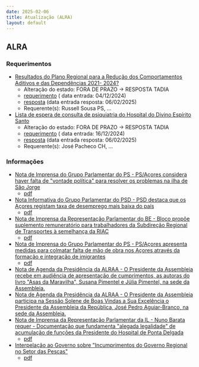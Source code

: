 ```yaml
---
date: 2025-02-06
title: Atualização (ALRA)
layout: default
---
```

## ALRA

### Requerimentos

* [Resultados do Plano Regional para a Redução dos Comportamentos Aditivos e das Dependências 2021- 2024?](http://base.alra.pt:82/4DACTION/w_pesquisa_registo/4/8622)
  * Alteração do estado: FORA DE PRAZO → RESPOSTA TADIA
  * [requerimento](http://base.alra.pt:82/Doc_Req/XIIIreque223.pdf) ( data entrada: 04/12/2024)
  * [resposta](http://base.alra.pt:82/Doc_Req/XIIIrequeresp223.pdf) (data entrada resposta: 06/02/2025)
  * Requerente(s): Russell Sousa PS, ...
* [Lista de espera de consulta de psiquiatria do Hospital do Divino Espírito Santo](http://base.alra.pt:82/4DACTION/w_pesquisa_registo/4/8626)
  * Alteração do estado: FORA DE PRAZO → RESPOSTA TADIA
  * [requerimento](http://base.alra.pt:82/Doc_Req/XIIIreque225.pdf) ( data entrada: 16/12/2024)
  * [resposta](http://base.alra.pt:82/Doc_Req/XIIIrequeresp225.pdf) (data entrada resposta: 06/02/2025)
  * Requerente(s): José Pacheco CH, ...

### Informações

* [Nota de Imprensa do Grupo Parlamentar do PS - PS/Açores considera haver falta de "vontade política" para resolver os problemas na ilha de São Jorge](http://base.alra.pt:82/4DACTION/w_pesquisa_registo/8/21094)
  * [pdf](http://base.alra.pt:82/Doc_Noticias/NI21094.pdf)
* [Nota Informativa do Grupo Parlamentar do PSD - PSD destaca que os Açores registam taxa de desemprego mais baixa do país](http://base.alra.pt:82/4DACTION/w_pesquisa_registo/8/21095)
  * [pdf](http://base.alra.pt:82/Doc_Noticias/NI21095.pdf)
* [Nota de Imprensa da Representação Parlamentar do BE - Bloco propõe suplemento remuneratório para trabalhadores da Subdireção Regional de Transportes à semelhança da RIAC](http://base.alra.pt:82/4DACTION/w_pesquisa_registo/8/21096)
  * [pdf](http://base.alra.pt:82/Doc_Noticias/NI21096.pdf)
* [Nota de Imprensa do Grupo Parlamentar do PS - PS/Açores apresenta medidas para colmatar falta de mão de obra nos Açores através da formação e integração de imigrantes](http://base.alra.pt:82/4DACTION/w_pesquisa_registo/8/21097)
  * [pdf](http://base.alra.pt:82/Doc_Noticias/NI21097.pdf)
* [Nota de Agenda da Presidência da ALRAA - O Presidente da Assembleia recebe em audiência de apresentação de cumprimentos, as autoras do livro "Asas da Maravilha", Susana Pimentel e Júlia Pimentel, na sede da Assembleia.](http://base.alra.pt:82/4DACTION/w_pesquisa_registo/8/21098)
* [Nota de Agenda da Presidência da ALRAA - O Presidente da Assembleia participa na Sessão Solene de Boas Vindas a Sua Excelência o Presidente da Assembleia da República, José Pedro Aguiar-Branco, na sede da Assembleia.](http://base.alra.pt:82/4DACTION/w_pesquisa_registo/8/21102)
* [Nota de Imprensa da Representação Parlamentar da IL - Nuno Barata requer - Documentação que fundamenta "alegada legalidade" de acumulação de funções da Presidente do Hospital de Ponta Delgada](http://base.alra.pt:82/4DACTION/w_pesquisa_registo/8/21103)
  * [pdf](http://base.alra.pt:82/Doc_Noticias/NI21103.pdf)
* [Interpelação ao Governo sobre "Incumprimentos do Governo Regional no Setor das Pescas"](http://base.alra.pt:82/4DACTION/w_pesquisa_registo/8/21104)
  * [pdf](http://base.alra.pt:82/Doc_Noticias/NI21104.pdf)
